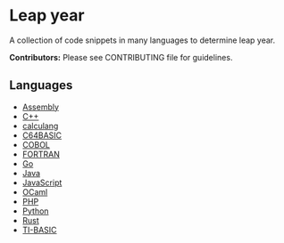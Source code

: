 # Leap year

A collection of code snippets in many languages to determine leap year.

**Contributors:** Please see CONTRIBUTING file for guidelines.

## Languages

* [Assembly](Assembly)
* [C++](C%2B%2B)
* [calculang](calculang)
* [C64BASIC](C64BASIC)
* [COBOL](COBOL)
* [FORTRAN](FORTRAN)
* [Go](Go)
* [Java](Java)
* [JavaScript](JavaScript)
* [OCaml](OCaml)
* [PHP](PHP)
* [Python](Python)
* [Rust](Rust)
* [TI-BASIC](TI-BASIC)
